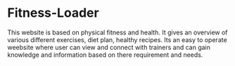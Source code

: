 # Fitness-Loader
This website is based on physical fitness and health. It gives an overview of various different exercises, diet plan, healthy recipes. Its an easy to operate weebsite where user can view and connect with trainers and can gain knowledge and information based on there requirement and needs. 

